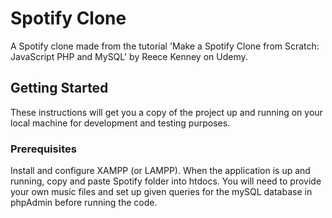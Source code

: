# Spotify Clone 
A Spotify clone made from the tutorial 'Make a Spotify Clone from Scratch: JavaScript PHP and MySQL' by Reece Kenney on Udemy.


## Getting Started

These instructions will get you a copy of the project up and running on your local machine for development and testing purposes. 

### Prerequisites

Install and configure XAMPP (or LAMPP). When the application is up and running, copy and paste Spotify folder into htdocs. You will need to provide your own music files and set up given queries for the mySQL database in phpAdmin before running the code.





